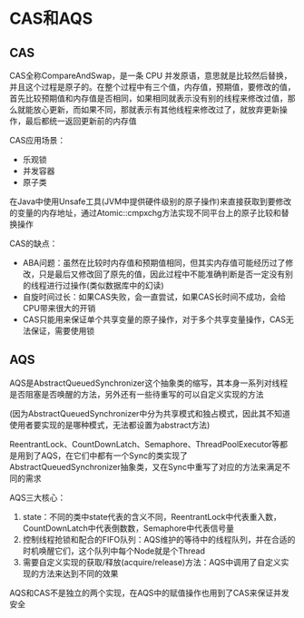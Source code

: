 # CAS和AQS

## CAS

CAS全称CompareAndSwap，是一条 CPU 并发原语，意思就是比较然后替换，并且这个过程是原子的。在整个过程中有三个值，内存值，预期值，要修改的值，首先比较预期值和内存值是否相同，如果相同就表示没有别的线程来修改过值，那么就能放心更新，而如果不同，那就表示有其他线程来修改过了，就放弃更新操作，最后都统一返回更新前的内存值

CAS应用场景：
- 乐观锁
- 并发容器
- 原子类

在Java中使用Unsafe工具(JVM中提供硬件级别的原子操作)来直接获取到要修改的变量的内存地址，通过Atomic::cmpxchg方法实现不同平台上的原子比较和替换操作

CAS的缺点：
- ABA问题：虽然在比较时内存值和预期值相同，但其实内存值可能经历过了修改，只是最后又修改回了原先的值，因此过程中不能准确判断是否一定没有别的线程进行过操作(类似数据库中的幻读)
- 自旋时间过长：如果CAS失败，会一直尝试，如果CAS长时间不成功，会给CPU带来很大的开销
- CAS只能用来保证单个共享变量的原子操作，对于多个共享变量操作，CAS无法保证，需要使用锁

## AQS

AQS是AbstractQueuedSynchronizer这个抽象类的缩写，其本身一系列对线程是否阻塞是否唤醒的方法，另外还有一些待重写的可以自定义实现的方法

(因为AbstractQueuedSynchronizer中分为共享模式和独占模式，因此其不知道使用者要实现的是哪种模式，无法都设置为abstract方法)

ReentrantLock、CountDownLatch、Semaphore、ThreadPoolExecutor等都是用到了AQS，在它们中都有一个Sync的类实现了AbstractQueuedSynchronizer抽象类，又在Sync中重写了对应的方法来满足不同的需求

AQS三大核心：
1. state：不同的类中state代表的含义不同，ReentrantLock中代表重入数，CountDownLatch中代表倒数数，Semaphore中代表信号量
2. 控制线程抢锁和配合的FIFO队列：AQS维护的等待中的线程队列，并在合适的时机唤醒它们，这个队列中每个Node就是个Thread
3. 需要自定义实现的获取/释放(acquire/release)方法：AQS中调用了自定义实现的方法来达到不同的效果

AQS和CAS不是独立的两个实现，在AQS中的赋值操作也用到了CAS来保证并发安全
